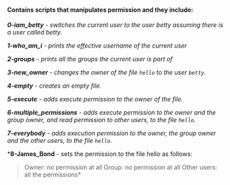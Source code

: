 #### Contains scripts that manipulates permission and they include: ####
***0-iam_betty** - switches the current user to the user betty assuming there is a user called betty.*

***1-who_am_i** - prints the effective username of the current user*

***2-groups** - prints all the groups the current user is part of*

***3-new_owner** - changes the owner of the file `hello` to the user `betty`.*

***4-empty** - creates an empty file.*

***5-execute** - adds execute permission to the owner of the file.*

***6-multiple_permissions** - adds execute permission to the owner and the group owner, and read permission to other users, to the file `hello`.*

***7-everybody** - adds execution permission to the owner, the group owner and the other users, to the file `hello`.*

***8-James_Bond** - sets the permission to the file hello as follows:
> Owner: no permission at all
> Group: no permission at all
> Other users: all the permissions*

